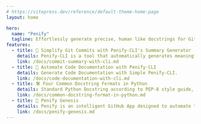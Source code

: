 ```yaml
---
# https://vitepress.dev/reference/default-theme-home-page
layout: home

hero:
  name: "Penify"
  tagline: Effortlessly generate precise, human like docstrings for GitHub repos with Penify    
features:
  - title: 📝 Simplify Git Commits with Penify-CLI's Summary Generator
    details: Penify-CLI is a tool that automatically generates meaningful commit messages.
    link: /docs/commit-summary-with-cli.md
  - title: 📄 Automate Code Documentation with Penify-CLI
    details: Generate Code Documentation with Simple Penify-CLI.
    link: /docs/code-documentation-with-cli.md
  - title: 🛠️ Four Common Docstring Formats in Python
    details: Standard Python Docstring according to PEP-8 style guide, including Google, Epytext, rEST, Numpy.
    link: /docs/common-docstring-format-in-python.md
  - title: 🚀 Penify Genesis
    details: Penify is an intelligent GitHub App designed to automate the process of generating and updating documentation for GitHub projects.
    link: /docs/penify-genesis.md
---
```


